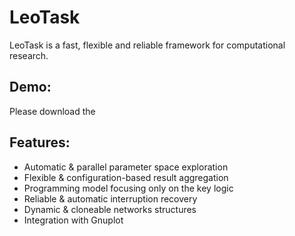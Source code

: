 LeoTask
=======

LeoTask is a fast, flexible and reliable framework for computational research. 

## Demo:
Please download the 

## Features:

* Automatic & parallel parameter space exploration
* Flexible & configuration-based result aggregation
* Programming model focusing only on the key logic
* Reliable & automatic interruption recovery
* Dynamic & cloneable networks structures
* Integration with Gnuplot




